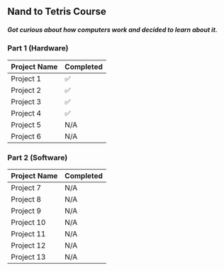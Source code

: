 ## Nand to Tetris Course

##### Got curious about how computers work and decided to learn about it.


### Part 1 (Hardware)
| Project Name | Completed |
|-----------|-----------|
| Project 1 | ✅        |
| Project 2 | ✅        |
| Project 3 | ✅        |
| Project 4 | ✅        |
| Project 5 | N/A        |
| Project 6 | N/A        |

### Part 2 (Software)
| Project Name | Completed |
|-----------|-----------|
| Project 7 | N/A        |
| Project 8 | N/A        |
| Project 9 | N/A        |
| Project 10 | N/A       |
| Project 11 | N/A       |
| Project 12 | N/A       |
| Project 13 | N/A       |
